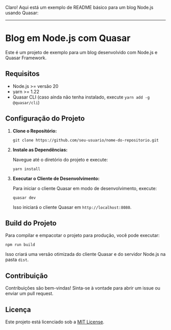 Claro! Aqui está um exemplo de README básico para um blog Node.js usando Quasar:

---

# Blog em Node.js com Quasar

Este é um projeto de exemplo para um blog desenvolvido com Node.js e Quasar Framework.

## Requisitos

- Node.js >= versão 20
- yarn >= 1.22
- Quasar CLI (caso ainda não tenha instalado, execute `yarn add -g @quasar/cli`)

## Configuração do Projeto

1. **Clone o Repositório:**

   ```
   git clone https://github.com/seu-usuario/nome-do-repositorio.git
   ```

2. **Instale as Dependências:**

   Navegue até o diretório do projeto e execute:

   ```
   yarn install
   ```

5. **Executar o Cliente de Desenvolvimento:**

   Para iniciar o cliente Quasar em modo de desenvolvimento, execute:

   ```
   quasar dev
   ```

   Isso iniciará o cliente Quasar em `http://localhost:8080`.

## Build do Projeto

Para compilar e empacotar o projeto para produção, você pode executar:

```
npm run build
```

Isso criará uma versão otimizada do cliente Quasar e do servidor Node.js na pasta `dist`.

## Contribuição

Contribuições são bem-vindas! Sinta-se à vontade para abrir um issue ou enviar um pull request.

## Licença

Este projeto está licenciado sob a [MIT License](LICENSE).

